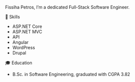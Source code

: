 Fissiha Petros, I’m a dedicated Full-Stack Software Engineer.

🔧 Skills
- ASP.NET Core
- ASP.NET MVC
- API
- Angular
- WordPress
- Drupal
    
🎓 Education
- B.Sc. in Software Engineering, graduated with CGPA 3.82
